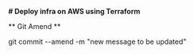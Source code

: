 **# Deploy infra on AWS using Terraform**


** Git Amend **

git commit --amend -m "new message to be updated"